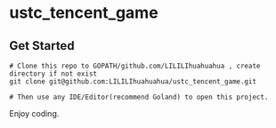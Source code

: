 # ustc_tencent_game

## Get Started

```shell script
# Clone this repo to GOPATH/github.com/LILILIhuahuahua , create directory if not exist
git clone git@github.com:LILILIhuahuahua/ustc_tencent_game.git

# Then use any IDE/Editor(recommend Goland) to open this project.
```

Enjoy coding.
